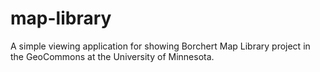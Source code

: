 # map-library

A simple viewing application for showing Borchert Map Library project in the GeoCommons at the University of Minnesota.
